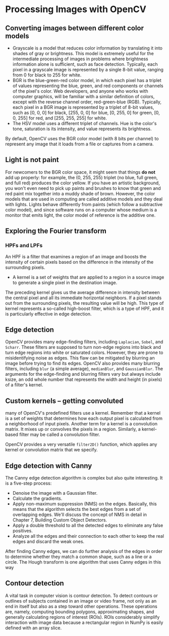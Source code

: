 # Processing Images with OpenCV

## Converting images between different color models
- Grayscale is a model that reduces color information by translating it into shades
of gray or brightness. This model is extremely useful for the intermediate
processing of images in problems where brightness information alone is
sufficient, such as face detection. Typically, each pixel in a grayscale image is
represented by a single 8-bit value, ranging from 0 for black to 255 for white.
- BGR is the blue-green-red color model, in which each pixel has a triplet of values
representing the blue, green, and red components or channels of the pixel's color.
Web developers, and anyone who works with computer graphics, will be
familiar with a similar definition of colors, except with the reverse channel order,
red-green-blue (RGB). Typically, each pixel in a BGR image is represented by a
triplet of 8-bit values, such as [0, 0, 0] for black, [255, 0, 0] for blue, [0,
255, 0] for green, [0, 0, 255] for red, and [255, 255, 255] for white.
- The HSV model uses a different triplet of channels. Hue is the color's tone,
saturation is its intensity, and value represents its brightness.

By default, OpenCV uses the BGR color model (with 8 bits per channel) to represent any
image that it loads from a file or captures from a camera.

## Light is not paint
For newcomers to the BGR color space, it might seem that things **do not** add up properly:
for example, the (0, 255, 255) triplet (no blue, full green, and full red) produces the
color yellow. If you have an artistic background, you won't even need to pick up paints and
brushes to know that green and red paint mix together into a muddy shade of brown.
However, the color models that are used in computing are called additive models and they
deal with lights. Lights behave differently from paints (which follow a subtractive color
model), and since software runs on a computer whose medium is a monitor that emits
light, the color model of reference is the additive one.

## Exploring the Fourier transform

### HPFs and LPFs
An HPF is a filter that examines a region of an image and boosts the intensity of certain
pixels based on the difference in the intensity of the surrounding pixels.
- A kernel is a set of weights that are applied to a region in a source image
to generate a single pixel in the destination image.

The preceding kernel gives us the average difference in intensity between the central pixel
and all its immediate horizontal neighbors. If a pixel stands out from the surrounding
pixels, the resulting value will be high. This type of kernel represents a so-called high-boost
filter, which is a type of HPF, and it is particularly effective in edge detection.

## Edge detection

OpenCV provides many edge-finding filters, including `Laplacian`, `Sobel`, and `Scharr`.
These filters are supposed to turn non-edge regions into black and turn edge regions into
white or saturated colors. However, they are prone to misidentifying noise as edges. This
flaw can be mitigated by blurring an image before trying to find its edges. OpenCV also
provides many blurring filters, including `blur` (a simple average), `medianBlur`, and
`GaussianBlur`. The arguments for the edge-finding and blurring filters vary but always
include ksize, an odd whole number that represents the width and height (in pixels) of a
filter's kernel.

## Custom kernels – getting convoluted
many of OpenCV's predefined filters use a kernel. Remember that a kernel is a set of weights that 
determines how each output pixel is calculated from a neighborhood of input pixels. Another term 
for a kernel is a convolution matrix. It mixes up or convolves the pixels in a region. Similarly, 
a kernel-based filter may be called a convolution filter.

OpenCV provides a very versatile `filter2D()` function, which applies any kernel or
convolution matrix that we specify.

## Edge detection with Canny
The Canny edge detection algorithm is complex but also quite interesting. It is a five-step
process:
- Denoise the image with a Gaussian filter.
- Calculate the gradients.
- Apply non-maximum suppression (NMS) on the edges. Basically, this means that the algorithm 
selects the best edges from a set of overlapping edges. We'll discuss the concept of NMS in 
detail in Chapter 7, Building Custom Object Detectors.
- Apply a double threshold to all the detected edges to eliminate any false positives.
- Analyze all the edges and their connection to each other to keep the real edges
and discard the weak ones.

After finding Canny edges, we can do further analysis of the edges in order to determine
whether they match a common shape, such as a line or a circle. The Hough transform is one
algorithm that uses Canny edges in this way

## Contour detection
A vital task in computer vision is contour detection. To detect contours or outlines
of subjects contained in an image or video frame, not only as an end in itself but also as a
step toward other operations. These operations are, namely, computing bounding
polygons, approximating shapes, and generally calculating regions of interest (ROIs).
ROIs considerably simplify interaction with image data because a rectangular region in
NumPy is easily defined with an array slice.